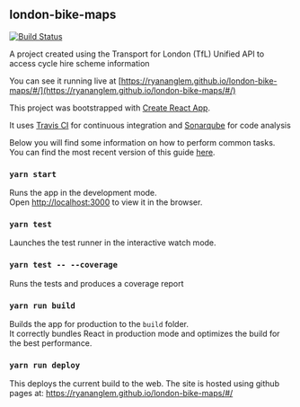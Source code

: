 
## london-bike-maps

[![Build Status](https://travis-ci.org/ryananglem/london-bike-maps.svg?branch=master)](https://travis-ci.org/ryananglem/london-bike-maps)

A project created using the Transport for London (TfL) Unified API to access cycle hire scheme information

You can see it running live at [https://ryananglem.github.io/london-bike-maps/#/](https://ryananglem.github.io/london-bike-maps/#/)

This project was bootstrapped with [Create React App](https://github.com/facebookincubator/create-react-app).

It uses [Travis CI](https://travis-ci.org/) for continuous integration and [Sonarqube](https://sonarcloud.io/) for code analysis

Below you will find some information on how to perform common tasks.<br>
You can find the most recent version of this guide [here](https://github.com/facebookincubator/create-react-app/blob/master/packages/react-scripts/template/README.md).


### `yarn start`

Runs the app in the development mode.<br>
Open [http://localhost:3000](http://localhost:3000) to view it in the browser.


### `yarn test`

Launches the test runner in the interactive watch mode.<br>

### `yarn test -- --coverage`

Runs the tests and produces a coverage report

### `yarn run build`

Builds the app for production to the `build` folder.<br>
It correctly bundles React in production mode and optimizes the build for the best performance.

### `yarn run deploy`

This deploys the current build to the web. The site is hosted using github pages at:
https://ryananglem.github.io/london-bike-maps/#/
